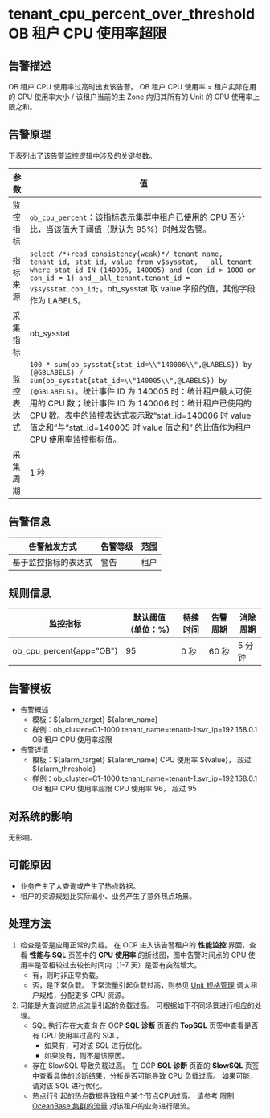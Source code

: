 # tenant_cpu_percent_over_threshold OB 租户 CPU 使用率超限

## 告警描述

OB 租户 CPU 使用率过高时出发该告警。
OB 租户 CPU 使用率 = 租户实际在用的 CPU 使用率大小 / 该租户当前的主 Zone 内归其所有的 Unit 的 CPU 使用率上限之和。

## 告警原理

下表列出了该告警监控逻辑中涉及的关键参数。

| **参数** | **值** |
| --- | --- |
| 监控指标 | `ob_cpu_percent`：该指标表示集群中租户已使用的 CPU 百分比，当该值大于阈值（默认为 95%）时触发告警。 |
| 指标来源 | `select /*+read_consistency(weak)*/ tenant_name, tenant_id, stat_id, value from v$sysstat, __all_tenant where stat_id IN (140006, 140005) and (con_id > 1000 or con_id = 1) and__all_tenant.tenant_id = v$sysstat.con_id;`。ob_sysstat 取 value 字段的值，其他字段作为 LABELS。 |
| 采集指标 | ob_sysstat |
| 监控表达式 | `100 * sum(ob_sysstat{stat_id=\\"140006\\",@LABELS}) by (@GBLABELS) / sum(ob_sysstat{stat_id=\\"140005\\",@LABELS}) by (@GBLABELS)`。统计事件 ID 为 140005 时：统计租户最大可使用的 CPU 数；统计事件 ID 为 140006 时：统计租户已使用的 CPU 数。表中的监控表达式表示取“stat_id=140006 时 value 值之和”与“stat_id=140005 时 value 值之和” 的比值作为租户 CPU 使用率监控指标值。 |
| 采集周期 | 1 秒 |

## 告警信息

| **告警触发方式** | **告警等级** | **范围** |
| --- | --- | --- |
| 基于监控指标的表达式 | 警告 | 租户 |

## 规则信息

| **监控指标** | **默认阈值（单位：%）** | **持续时间** | **告警周期** | **消除周期** |
| --- | --- | --- | --- | --- |
| ob_cpu_percent{app="OB"} | 95 | 0 秒 | 60 秒  | 5 分钟 |

## 告警模板

- 告警概述
  - 模板：\${alarm_target} ${alarm_name}
  - 样例：ob_cluster=C1-1000:tenant_name=tenant-1:svr_ip=192.168.0.1 OB 租户 CPU 使用率超限
- 告警详情
  - 模板：\${alarm_target} \${alarm_name} CPU 使用率 \${value}， 超过 ${alarm_threshold}
  - 样例：ob_cluster=C1-1000:tenant_name=tenant-1:svr_ip=192.168.0.1 OB 租户 CPU 使用率超限 CPU 使用率 96， 超过 95

## 对系统的影响

无影响。

## 可能原因

- 业务产生了大查询或产生了热点数据。
- 租户的资源规划比实际偏小、业务产生了意外热点场景。

## 处理方法

1. 检查是否是应用正常的负载。
   在 OCP 进入该告警租户的 **性能监控** 界面，查看 **性能与 SQL** 页签中的 **CPU 使用率** 的折线图，图中告警时间点的 CPU 使用率是否相较过去较长时间内（1-7 天）是否有突然增大。
   - 有，则时非正常负载。
   - 否，是正常负载。
  正常流量引起负载过高，则参见 [Unit 规格管理](3.ob-cloud-platform/5.manage-tenants/2.basic-tenant-operations/3.unit-specification-management.md) 调大租户规格，分配更多 CPU 资源。
2. 可能是大查询或热点流量引起的负载过高。
   可根据如下不同场景进行相应的处理。
   - SQL 执行存在大查询
  在 OCP  **SQL 诊断** 页面的 **TopSQL** 页签中查看是否有 CPU 使用率过高的 SQL。
     - 如果有，可对该 SQL 进行优化。
     - 如果没有，则不是该原因。
   - 存在 SlowSQL 导致负载过高。
    在 OCP  **SQL 诊断** 页面的 **SlowSQL** 页签中查看具体的诊断结果，分析是否可能导致 CPU 负载过高。
    如果可能，请对该 SQL 进行优化。
   - 热点行引起的热点数据导致租户某个节点CPU过高。
  请参考 [限制 OceanBase 集群的流量](4.alarm-appendix/5.limit-the-inbound-traffic-of-the-oceanbase-cluster.md) 对该租户的业务进行限流。
